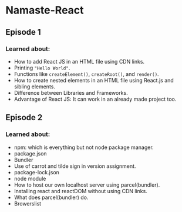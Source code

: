# Namaste-React
## Episode 1  

### Learned about:  
- How to add React JS in an HTML file using CDN links.  
- Printing `"Hello World"`.  
- Functions like `createElement()`, `createRoot()`, and `render()`.  
- How to create nested elements in an HTML file using React.js and sibling elements.  
- Difference between Libraries and Frameworks.  
- Advantage of React JS: It can work in an already made project too.  


## Episode 2  

### Learned about:  
- npm: which is everything but not node package manager.    
- package.json
- Bundler  
- Use of carrot and tilde sign in version assignment.  
- package-lock.json
- node module
- How to host our own localhost server using parcel(bundler). 
- Installing react and reactDOM without using CDN links. 
- What does parcel(bundler) do.
- Browerslist
